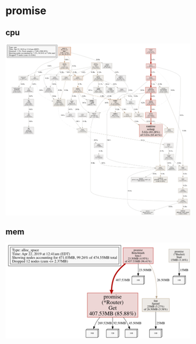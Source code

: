 # promise

## cpu

<p align="center"><img src="cpu.png"/></p>

## mem

<p align="center"><img src="mem.png"/></p>
